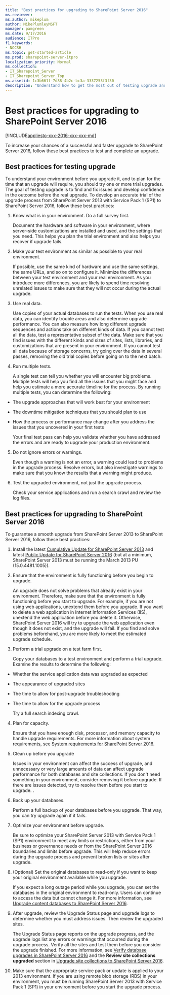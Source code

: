 ```yaml
---
title: "Best practices for upgrading to SharePoint Server 2016"
ms.reviewer: 
ms.author: mikeplum
author: MikePlumleyMSFT
manager: pamgreen
ms.date: 9/17/2016
audience: ITPro
f1.keywords:
- NOCSH
ms.topic: get-started-article
ms.prod: sharepoint-server-itpro
localization_priority: Normal
ms.collection:
- IT_Sharepoint_Server
- IT_Sharepoint_Server_Top
ms.assetid: 1c3b661f-7d88-4b2c-bc3a-3337253f3f30
description: "Understand how to get the most out of testing upgrade and how to guarantee a successful upgrade to SharePoint Server 2016."
---
```


# Best practices for upgrading to SharePoint Server 2016

[!INCLUDE[appliesto-xxx-2016-xxx-xxx-md](../includes/appliesto-xxx-2016-xxx-xxx-md.md)]
  
To increase your chances of a successful and faster upgrade to SharePoint Server 2016, follow these best practices to test and complete an upgrade.
  
## Best practices for testing upgrade

To understand your environment before you upgrade it, and to plan for the time that an upgrade will require, you should try one or more trial upgrades. The goal of testing upgrade is to find and fix issues and develop confidence in the outcome before the real upgrade. To develop an accurate trial of the upgrade process from SharePoint Server 2013 with Service Pack 1 (SP1) to SharePoint Server 2016, follow these best practices:
  
1. Know what is in your environment. Do a full survey first.
    
    Document the hardware and software in your environment, where server-side customizations are installed and used, and the settings that you need. This helps you plan the trial environment and also helps you recover if upgrade fails. 
    
2. Make your test environment as similar as possible to your real environment.
    
    If possible, use the same kind of hardware and use the same settings, the same URLs, and so on to configure it. Minimize the differences between your test environment and your real environment. As you introduce more differences, you are likely to spend time resolving unrelated issues to make sure that they will not occur during the actual upgrade.
    
3. Use real data.
    
    Use copies of your actual databases to run the tests. When you use real data, you can identify trouble areas and also determine upgrade performance. You can also measure how long different upgrade sequences and actions take on different kinds of data. If you cannot test all the data, test a representative subset of the data. Make sure that you find issues with the different kinds and sizes of sites, lists, libraries, and customizations that are present in your environment. If you cannot test all data because of storage concerns, try going over the data in several passes, removing the old trial copies before going on to the next batch.
    
4. Run multiple tests.
    
    A single test can tell you whether you will encounter big problems. Multiple tests will help you find all the issues that you might face and help you estimate a more accurate timeline for the process. By running multiple tests, you can determine the following:
    
  - The upgrade approaches that will work best for your environment
    
  - The downtime mitigation techniques that you should plan to use
    
  - How the process or performance may change after you address the issues that you uncovered in your first tests
    
    Your final test pass can help you validate whether you have addressed the errors and are ready to upgrade your production environment.
    
5. Do not ignore errors or warnings.
    
    Even though a warning is not an error, a warning could lead to problems in the upgrade process. Resolve errors, but also investigate warnings to make sure that you know the results that a warning might produce.
    
6. Test the upgraded environment, not just the upgrade process.
    
    Check your service applications and run a search crawl and review the log files. 
    
## Best practices for upgrading to SharePoint Server 2016

To guarantee a smooth upgrade from SharePoint Server 2013 to SharePoint Server 2016, follow these best practices:
  
1. Install the latest [Cumulative Update for SharePoint Server 2013](https://docs.microsoft.com/officeupdates/sharepoint-updates#sharepoint-2013-update-history) and latest [Public Update for SharePoint Server 2016](https://docs.microsoft.com/officeupdates/sharepoint-updates#sharepoint-2016-update-history) (but at a minimum, SharePoint Server 2013 must be running the March 2013 PU (15.0.4481.1005)).

2. Ensure that the environment is fully functioning before you begin to upgrade.
    
    An upgrade does not solve problems that already exist in your environment. Therefore, make sure that the environment is fully functioning before you start to upgrade. For example, if you are not using web applications, unextend them before you upgrade. If you want to delete a web application in Internet Information Services (IIS), unextend the web application before you delete it. Otherwise, SharePoint Server 2016 will try to upgrade the web application even though it does not exist, and the upgrade will fail. If you find and solve problems beforehand, you are more likely to meet the estimated upgrade schedule.
    
3. Perform a trial upgrade on a test farm first.
    
    Copy your databases to a test environment and perform a trial upgrade. Examine the results to determine the following: 
    
  - Whether the service application data was upgraded as expected
    
  - The appearance of upgraded sites
    
  - The time to allow for post-upgrade troubleshooting
    
  - The time to allow for the upgrade process
    
    Try a full search indexing crawl.
    
4. Plan for capacity.
    
    Ensure that you have enough disk, processor, and memory capacity to handle upgrade requirements. For more information about system requirements, see [System requirements for SharePoint Server 2016](../install/system-requirements-for-sharepoint-server-2016.md). 
    
5. Clean up before you upgrade
    
    Issues in your environment can affect the success of upgrade, and unnecessary or very large amounts of data can affect upgrade performance for both databases and site collections. If you don't need something in your environment, consider removing it before upgrade. If there are issues detected, try to resolve them before you start to upgrade. .
    
6. Back up your databases.
    
    Perform a full backup of your databases before you upgrade. That way, you can try upgrade again if it fails. 
    
7. Optimize your environment before upgrade.
    
    Be sure to optimize your SharePoint Server 2013 with Service Pack 1 (SP1) environment to meet any limits or restrictions, either from your business or governance needs or from the SharePoint Server 2016 boundaries and limits before upgrade. This will help reduce errors during the upgrade process and prevent broken lists or sites after upgrade. 
    
8. (Optional) Set the original databases to read-only if you want to keep your original environment available while you upgrade.
    
    If you expect a long outage period while you upgrade, you can set the databases in the original environment to read-only. Users can continue to access the data but cannot change it. For more information, see [Upgrade content databases to SharePoint Server 2016](upgrade-content-databases.md).
    
9. After upgrade, review the Upgrade Status page and upgrade logs to determine whether you must address issues. Then review the upgraded sites.
    
    The Upgrade Status page reports on the upgrade progress, and the upgrade logs list any errors or warnings that occurred during the upgrade process. Verify all the sites and test them before you consider the upgrade finished. For more information, see [Verify database upgrades in SharePoint Server 2016](verify-upgrade-for-databases.md) and the **Review site collections upgraded** section in [Upgrade site collections to SharePoint Server 2016](upgrade-site-collections.md).
    
10. Make sure that the appropriate service pack or update is applied to your 2013 environment. If you are using remote blob storage (RBS) in your environment, you must be running SharePoint Server 2013 with Service Pack 1 (SP1) in your environment before you start the upgrade process.
    

